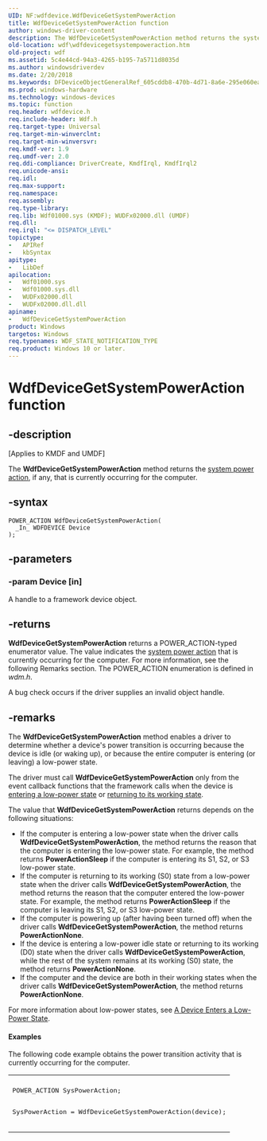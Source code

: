 ```yaml
---
UID: NF:wdfdevice.WdfDeviceGetSystemPowerAction
title: WdfDeviceGetSystemPowerAction function
author: windows-driver-content
description: The WdfDeviceGetSystemPowerAction method returns the system power action, if any, that is currently occurring for the computer.
old-location: wdf\wdfdevicegetsystempoweraction.htm
old-project: wdf
ms.assetid: 5c4e44cd-94a3-4265-b195-7a5711d8035d
ms.author: windowsdriverdev
ms.date: 2/20/2018
ms.keywords: DFDeviceObjectGeneralRef_605cddb8-470b-4d71-8a6e-295e060ea3e3.xml, WdfDeviceGetSystemPowerAction, WdfDeviceGetSystemPowerAction method, kmdf.wdfdevicegetsystempoweraction, wdf.wdfdevicegetsystempoweraction, wdfdevice/WdfDeviceGetSystemPowerAction
ms.prod: windows-hardware
ms.technology: windows-devices
ms.topic: function
req.header: wdfdevice.h
req.include-header: Wdf.h
req.target-type: Universal
req.target-min-winverclnt: 
req.target-min-winversvr: 
req.kmdf-ver: 1.9
req.umdf-ver: 2.0
req.ddi-compliance: DriverCreate, KmdfIrql, KmdfIrql2
req.unicode-ansi: 
req.idl: 
req.max-support: 
req.namespace: 
req.assembly: 
req.type-library: 
req.lib: Wdf01000.sys (KMDF); WUDFx02000.dll (UMDF)
req.dll: 
req.irql: "<= DISPATCH_LEVEL"
topictype:
-	APIRef
-	kbSyntax
apitype:
-	LibDef
apilocation:
-	Wdf01000.sys
-	Wdf01000.sys.dll
-	WUDFx02000.dll
-	WUDFx02000.dll.dll
apiname:
-	WdfDeviceGetSystemPowerAction
product: Windows
targetos: Windows
req.typenames: WDF_STATE_NOTIFICATION_TYPE
req.product: Windows 10 or later.
---
```


# WdfDeviceGetSystemPowerAction function


## -description


<p class="CCE_Message">[Applies to KMDF and UMDF]

The <b>WdfDeviceGetSystemPowerAction</b> method returns the <a href="https://msdn.microsoft.com/e8ab99d4-c18d-4ba8-bfe8-8eebb881c384">system power action</a>, if any, that is currently occurring for the computer. 


## -syntax


````
POWER_ACTION WdfDeviceGetSystemPowerAction(
  _In_ WDFDEVICE Device
);
````


## -parameters




### -param Device [in]

A handle to a framework device object.


## -returns



<b>WdfDeviceGetSystemPowerAction</b> returns a POWER_ACTION-typed enumerator value. The value indicates the <a href="https://msdn.microsoft.com/e8ab99d4-c18d-4ba8-bfe8-8eebb881c384">system power action</a> that is currently occurring for the computer. For more information, see the following Remarks section. The POWER_ACTION enumeration is defined in <i>wdm.h</i>.

A bug check occurs if the driver supplies an invalid object handle.




## -remarks



The <b>WdfDeviceGetSystemPowerAction</b> method enables a driver to determine whether a device's power transition is occurring because the device is idle (or waking up), or because the entire computer is entering (or leaving) a low-power state. 

The driver must call <b>WdfDeviceGetSystemPowerAction</b> only from the event callback functions that the framework calls when the device is <a href="https://docs.microsoft.com/en-us/windows-hardware/drivers/wdf/a-device-enters-a-low-power-state">entering a low-power state</a> or <a href="https://docs.microsoft.com/en-us/windows-hardware/drivers/wdf/a-device-returns-to-its-working-state">returning to its working state</a>. 

The value that <b>WdfDeviceGetSystemPowerAction</b> returns depends on the following situations:

<ul>
<li>
If the computer is entering a low-power state when the driver calls <b>WdfDeviceGetSystemPowerAction</b>, the method returns the reason that the computer is entering the low-power state. For example, the method returns <b>PowerActionSleep</b> if the computer is entering its S1, S2, or S3 low-power state.

</li>
<li>
If the computer is returning to its working (S0) state from a low-power state when the driver calls <b>WdfDeviceGetSystemPowerAction</b>, the method returns the reason that the computer entered the low-power state. For example, the method returns <b>PowerActionSleep</b> if the computer is leaving its S1, S2, or S3 low-power state.

</li>
<li>
If the computer is powering up (after having been turned off) when the driver calls <b>WdfDeviceGetSystemPowerAction</b>, the method returns <b>PowerActionNone</b>.

</li>
<li>
If the device is entering a low-power idle state or returning to its working (D0) state when the driver calls <b>WdfDeviceGetSystemPowerAction</b>, while the rest of the system remains at its working (S0) state, the method returns <b>PowerActionNone</b>.

</li>
<li>
If the computer and the device are both in their working states when the driver calls <b>WdfDeviceGetSystemPowerAction</b>, the method returns <b>PowerActionNone</b>.

</li>
</ul>
For more information about low-power states, see <a href="https://docs.microsoft.com/en-us/windows-hardware/drivers/wdf/a-device-enters-a-low-power-state">A Device Enters a Low-Power State</a>.


#### Examples

The following code example obtains the power transition activity that is currently occurring for the computer.

<div class="code"><span codelanguage=""><table>
<tr>
<th></th>
</tr>
<tr>
<td>
<pre>POWER_ACTION SysPowerAction;

SysPowerAction = WdfDeviceGetSystemPowerAction(device);</pre>
</td>
</tr>
</table></span></div>


